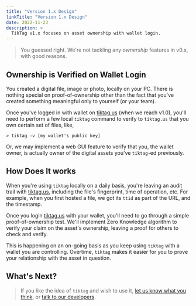 ```yaml
---
title: "Version 1.x Design"
linkTitle: "Version 1.x Design"
date: 2022-11-23
description: >
  TikTag v1.x focuses on asset ownership with wallet login.
---
```


> You guessed right. We're not tackling any _ownership_ features in v0.x, with good reasons.

## Ownership is Verified on Wallet Login

You created a digital file, image or photo, locally on your PC. There is nothing special on proof-of-ownership other than the fact that you've created something meaningful only to yourself (or your team).

Once you've logged in with wallet on [tiktag.us](https://tiktag.us) (when we reach v1.0), you'll need to perform a few local `tiktag` command to verify to `tiktag.us` that you own certain set of files, like,

```
> tiktag -v [my wallet's public key]
```

Or, we may implement a web GUI feature to verify that you, the wallet owner, is actually owner of the digital assets you've `tiktag`-ed previously.

## How Does It works

When you're using `tiktag` locally on a daily basis, you're leaving an audit trail with [tiktag.us](https://tiktag.us), including the file's fingerprint, time of operation, etc. For example, when you first hosted a file, we got its `ttid` as part of the URL, and the timestamp.

Once you login [tiktag.us](https://tiktag.us) with your wallet, you'll need to go through a simple proof-of-ownership test. We'll implement Zero Knowledge algorithm to verify your claim on the asset's ownership, leaving a proof for others to check and verify.

This is happening on an on-going basis as you keep using `tiktag` with a wallet you are controlling. Overtime, `tiktag` makes it easier for you to prove your relationship with the asset in question.

## What's Next?

> If you like the idea of `tiktag` and wish to use it, [let us know what you think](https://github.com/tikoly-com/tiktag/issues), or [talk to our developers](https://join.slack.com/t/tiktag/shared_invite/zt-1kdvg6uwx-xruL~AMhYGgd0QezP66~PA).